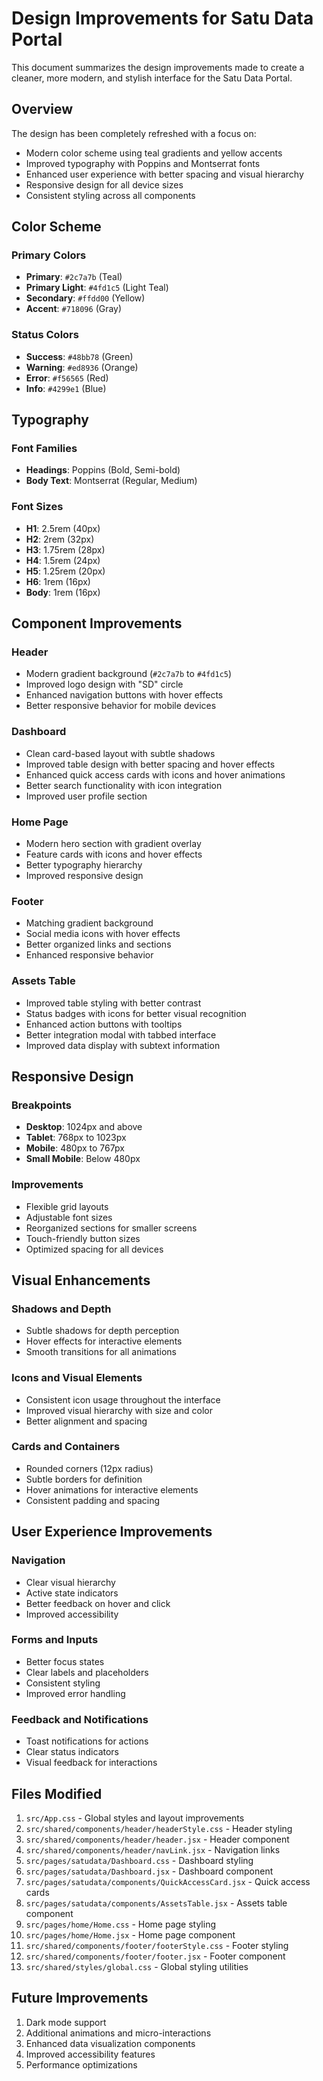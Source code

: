 # Design Improvements for Satu Data Portal

This document summarizes the design improvements made to create a cleaner, more modern, and stylish interface for the Satu Data Portal.

## Overview

The design has been completely refreshed with a focus on:
- Modern color scheme using teal gradients and yellow accents
- Improved typography with Poppins and Montserrat fonts
- Enhanced user experience with better spacing and visual hierarchy
- Responsive design for all device sizes
- Consistent styling across all components

## Color Scheme

### Primary Colors
- **Primary**: `#2c7a7b` (Teal)
- **Primary Light**: `#4fd1c5` (Light Teal)
- **Secondary**: `#ffdd00` (Yellow)
- **Accent**: `#718096` (Gray)

### Status Colors
- **Success**: `#48bb78` (Green)
- **Warning**: `#ed8936` (Orange)
- **Error**: `#f56565` (Red)
- **Info**: `#4299e1` (Blue)

## Typography

### Font Families
- **Headings**: Poppins (Bold, Semi-bold)
- **Body Text**: Montserrat (Regular, Medium)

### Font Sizes
- **H1**: 2.5rem (40px)
- **H2**: 2rem (32px)
- **H3**: 1.75rem (28px)
- **H4**: 1.5rem (24px)
- **H5**: 1.25rem (20px)
- **H6**: 1rem (16px)
- **Body**: 1rem (16px)

## Component Improvements

### Header
- Modern gradient background (`#2c7a7b` to `#4fd1c5`)
- Improved logo design with "SD" circle
- Enhanced navigation buttons with hover effects
- Better responsive behavior for mobile devices

### Dashboard
- Clean card-based layout with subtle shadows
- Improved table design with better spacing and hover effects
- Enhanced quick access cards with icons and hover animations
- Better search functionality with icon integration
- Improved user profile section

### Home Page
- Modern hero section with gradient overlay
- Feature cards with icons and hover effects
- Better typography hierarchy
- Improved responsive design

### Footer
- Matching gradient background
- Social media icons with hover effects
- Better organized links and sections
- Enhanced responsive behavior

### Assets Table
- Improved table styling with better contrast
- Status badges with icons for better visual recognition
- Enhanced action buttons with tooltips
- Better integration modal with tabbed interface
- Improved data display with subtext information

## Responsive Design

### Breakpoints
- **Desktop**: 1024px and above
- **Tablet**: 768px to 1023px
- **Mobile**: 480px to 767px
- **Small Mobile**: Below 480px

### Improvements
- Flexible grid layouts
- Adjustable font sizes
- Reorganized sections for smaller screens
- Touch-friendly button sizes
- Optimized spacing for all devices

## Visual Enhancements

### Shadows and Depth
- Subtle shadows for depth perception
- Hover effects for interactive elements
- Smooth transitions for all animations

### Icons and Visual Elements
- Consistent icon usage throughout the interface
- Improved visual hierarchy with size and color
- Better alignment and spacing

### Cards and Containers
- Rounded corners (12px radius)
- Subtle borders for definition
- Hover animations for interactive elements
- Consistent padding and spacing

## User Experience Improvements

### Navigation
- Clear visual hierarchy
- Active state indicators
- Better feedback on hover and click
- Improved accessibility

### Forms and Inputs
- Better focus states
- Clear labels and placeholders
- Consistent styling
- Improved error handling

### Feedback and Notifications
- Toast notifications for actions
- Clear status indicators
- Visual feedback for interactions

## Files Modified

1. `src/App.css` - Global styles and layout improvements
2. `src/shared/components/header/headerStyle.css` - Header styling
3. `src/shared/components/header/header.jsx` - Header component
4. `src/shared/components/header/navLink.jsx` - Navigation links
5. `src/pages/satudata/Dashboard.css` - Dashboard styling
6. `src/pages/satudata/Dashboard.jsx` - Dashboard component
7. `src/pages/satudata/components/QuickAccessCard.jsx` - Quick access cards
8. `src/pages/satudata/components/AssetsTable.jsx` - Assets table component
9. `src/pages/home/Home.css` - Home page styling
10. `src/pages/home/Home.jsx` - Home page component
11. `src/shared/components/footer/footerStyle.css` - Footer styling
12. `src/shared/components/footer/footer.jsx` - Footer component
13. `src/shared/styles/global.css` - Global styling utilities

## Future Improvements

1. Dark mode support
2. Additional animations and micro-interactions
3. Enhanced data visualization components
4. Improved accessibility features
5. Performance optimizations